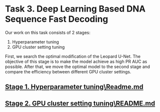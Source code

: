 # Task 3. Deep Learning Based DNA Sequence Fast Decoding

Our work on this task consists of 2 stages:
1. Hyperparameter tuning
2. GPU cluster setting tuning

First, we search the optimal modification of the Leopard U-Net. The objective of this stage is to make the model achieve as high PR AUC as possible. After that, we move the optimal model to the second stage and compare the efficiency between different GPU cluster settings. 

## [Stage 1. Hyperparameter tuning\Readme.md](<Stage 1. Hyperparameter tuning\Readme.md>)

## [Stage 2. GPU cluster setting tuning\README.md](<Stage 2. GPU cluster setting tuning\README.md>)